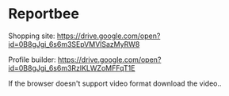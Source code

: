 # Reportbee
Shopping site:  https://drive.google.com/open?id=0B8gJgi_6s6m3SEpVMVlSazMyRW8

Profile builder: https://drive.google.com/open?id=0B8gJgi_6s6m3RzlKLWZoMFFqT1E

If the browser doesn't support video format download the video..

